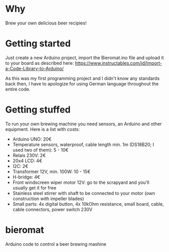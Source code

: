
# Why

Brew your own delicious beer recipies!

# Getting started

Just create a new Arduino project, import the Bieromat.ino file and upload it to your board as described here: https://www.instructables.com/id/Import-a-Code-Library-to-Arduino/

As this was my first programming project and I didn't know any standards back then, I have to apologize for using German language throughout the entire code.

# Getting stuffed

To run your own brewing machine you need sensors, an Arduino and other equipment. Here is a list with costs:
- Arduino UNO: 20€
- Temperature sensors, waterproof, cable length min. 1m (DS18B20; I used two of them): 5 - 10€
- Relais 230V: 2€
- 20x4 LCD: 4€
- I2C: 2€
- Transformer 12V, min. 100W: 10 - 15€
- H-bridge: 4€
- Front windscreen wiper motor 12V: go to the scrapyard and you'll usually get it for free
- Stainless steel stirrer with shaft to be connected to your motor (own construction with impeller blades)
- Small parts: 4x digital button, 4x 10kOhm resistance, small board, cable, cable connectors, power switch 230V

# bieromat
Arduino code to control a beer brewing mashine
